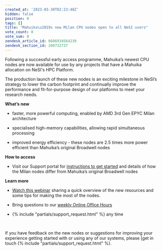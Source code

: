 ```yaml
---
created_at: '2023-03-30T02:23:48Z'
hidden: false
position: 0
tags: []
title: "Mahuika\u2019s new Milan CPU nodes open to all NeSI users"
vote_count: 0
vote_sum: 0
zendesk_article_id: 6686934564239
zendesk_section_id: 200732737
---
```


Following a successful early access programme, Mahuika’s newest CPU
nodes are now available for use by any projects that have a Mahuika
allocation on NeSI's HPC Platform.

The production launch of these new nodes is an exciting milestone in
NeSI’s strategy to lower the carbon footprint and continually improve
the performance and fit-for-purpose design of our platforms to meet your
research needs.

**What’s new**

-   faster, more powerful computing, enabled by AMD 3rd Gen EPYC Milan
    architecture

-   specialised high-memory capabilities, allowing rapid simultaneous
    processing

-   improved energy efficiency - these nodes are 2.5 times more power
    efficient than Mahuika’s original Broadwell nodes

**How to access**

-   Visit our Support portal for [instructions to get
    started](../../Scientific_Computing/Running_Jobs_on_Maui_and_Mahuika/Milan_Compute_Nodes.md "https://support.nesi.org.nz/hc/en-gb/articles/6367209795471-Milan-Compute-Nodes")
    and details of how the Milan nodes differ from Mahuika’s original
    Broadwell nodes

**Learn more**

-   [Watch this webinar](https://youtu.be/IWRZLl__uhg) sharing a quick
    overview of the new resources and some tips for making the most of
    the nodes.

-   Bring questions to our [weekly Online Office
    Hours](../../Getting_Started/Getting_Help/Weekly_Online_Office_Hours.md "https://support.nesi.org.nz/hc/en-gb/articles/4830713922063-Weekly-Online-Office-Hours")

-    {% include "partials/support_request.html" %}
    any time

 

If you have feedback on the new nodes or suggestions for improving your
experience getting started with or using any of our systems, please [get
in touch {% include "partials/support_request.html" %}.

 